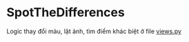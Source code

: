 # SpotTheDifferences

Logic thay đổi màu, lật ảnh, tìm điểm khác biệt ở file [views.py](https://github.com/mrgThang/SpotTheDifferences/blob/main/backend/image_processing/views.py)
